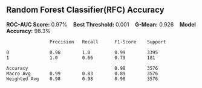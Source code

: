 
## Random Forest Classifier(RFC) Accuracy

**ROC-AUC Score:** 0.97% &nbsp;&nbsp; **Best Threshold:** 0.001 &nbsp;&nbsp; **G-Mean:** 0.926 &nbsp;&nbsp; **Model Accuracy:** 98.3%

                    Precision   Recall      F1-Score    Support

    0               0.98        1.0         0.99        3395
    1               1.0         0.66        0.79        181

    Accuracy                                0.98        3576
    Macro Avg       0.99        0.83        0.89        3576
    Weighted Avg    0.98        0.98        0.98        3576
